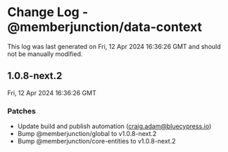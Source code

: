 # Change Log - @memberjunction/data-context

This log was last generated on Fri, 12 Apr 2024 16:36:26 GMT and should not be manually modified.

<!-- Start content -->

## 1.0.8-next.2

Fri, 12 Apr 2024 16:36:26 GMT

### Patches

- Update build and publish automation (craig.adam@bluecypress.io)
- Bump @memberjunction/global to v1.0.8-next.2
- Bump @memberjunction/core-entities to v1.0.8-next.2
